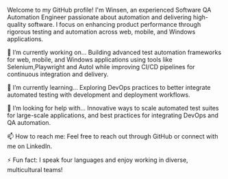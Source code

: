 Welcome to my GitHub profile! I'm Winsen, an experienced Software QA Automation Engineer passionate about automation and delivering high-quality software. I focus on enhancing product performance through rigorous testing and automation across web, mobile, and Windows applications. 

🔭 I’m currently working on...
Building advanced test automation frameworks for web, mobile, and Windows applications using tools like Selenium,Playwright and AutoI while improving CI/CD pipelines for continuous integration and delivery.    

🌱 I’m currently learning...
Exploring DevOps practices to better integrate automated testing with development and deployment workflows. 
 
🤔 I’m looking for help with... 
Innovative ways to scale automated test suites for large-scale applications, and best practices for integrating DevOps and QA automation.    

📫 How to reach me:
Feel free to reach out through GitHub or connect with me on LinkedIn. 

⚡ Fun fact: 
I speak four languages and enjoy working in diverse, multicultural teams!   
  





